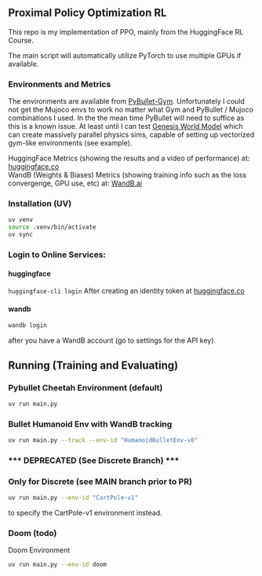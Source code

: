 ## Proximal Policy Optimization RL
This repo is my implementation of PPO, mainly from the HuggingFace RL Course.

The main script will automatically utilize PyTorch to use multiple GPUs if available.

### Environments and Metrics
The environments are available from [PyBullet-Gym](https://github.com/benelot/pybullet-gym).
Unfortunately I could not get the Mujoco envs to work no matter what Gym and PyBullet / Mujoco combinations I used.
In the the mean time PyBullet will need to suffice as this is a known issue. 
At least until I can test [Genesis World Model](https://github.com/yizhouzhao/genesis/blob/main/examples/locomotion/go2_env.py) which can create massively parallel physics sims, capable of setting up vectorized gym-like environments (see example). 


HuggingFace Metrics (showing the results and a video of performance) at: [huggingface.co](https://huggingface.co/kismet163/ReinforcePPO)  
WandB (Weights & Biases) Metrics (showing training info such as the loss convergenge, GPU use, etc) at: [WandB.ai](https://wandb.ai/chance-cardona/PPO-RL?nw=nwuserchancecardona)  


### Installation (UV)
```bash
uv venv
source .venv/bin/activate
uv sync
```

### Login to Online Services:

#### huggingface
```huggingface-cli login``` 
After creating an identity token at [huggingface.co](huggingface.co)

#### wandb
```bash
wandb login
```
after you have a WandB account (go to settings for the API key).


## Running (Training and Evaluating)

###  Pybullet Cheetah Environment (default)
```bash
uv run main.py
```

###  Bullet Humanoid Env with WandB tracking
```bash
uv run main.py --track --env-id "HumanoidBulletEnv-v0"
```


### *** DEPRECATED (See Discrete Branch) ***
### Only for Discrete (see MAIN branch prior to PR)
```bash
uv run main.py --env-id "CartPole-v1"
```
to specify the CartPole-v1 environment instead. 

### Doom (todo)
Doom Environment
```bash
uv run main.py --env-id doom
```

